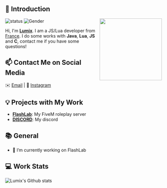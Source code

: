 ## 👋 Introduction

<img align='right' src='https://avatars.githubusercontent.com/u/151382262?v=4' width='200"'>

![status](https://img.shields.io/badge/status-up-brightgreen) ![Gender](https://img.shields.io/badge/gender-%F0%9F%A4%B5-lightgrey) 

Hi, I'm **[Lumix](https://lumixsf.site)**. I am a JS/Lua developer from [France](https://redirect.lumixsf.site/france).
I do some works with **Java**, **Lua**, **JS** and **C**, contact me if you have some questions!

## 📫 Contact Me on Social Media

✉️ [Email](mailto:mail@lumixsf.site) | 💬 [Instagram](https://www.instagram.com/lumixfr/)

## 💡 Projects with My Work

- [**FlashLab**](#): My FiveM roleplay server
- [**DISCORD**](https://discord.gg/j3psUPZ2Ct): My discord

## 📚 General

- 🔭 I’m currently working on FlashLab 
 
## 💻 Work Stats

![Lumix's Github stats](https://github-readme-stats.vercel.app/api?username=o-lumix&show_icons=true)
